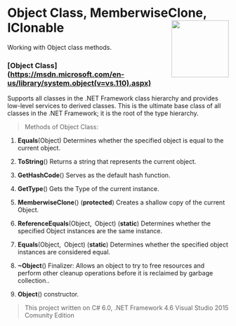 # Object Class, MemberwiseClone, IClonable  <img src="https://cloud.githubusercontent.com/assets/24522089/21962098/41a510c8-db36-11e6-95ef-eb392a0a1919.png" align="right" width="130px" height="130px" /> 

Working with Object class methods.

### [**Object Class**] (https://msdn.microsoft.com/en-us/library/system.object(v=vs.110).aspx) 

Supports all classes in the .NET Framework class hierarchy and provides low-level services to derived classes.
This is the ultimate base class of all classes in the .NET Framework; it is the root of the type hierarchy.

> Methods of Object Class:

1. **Equals**(Object) Determines whether the specified object is equal to the current object.

2. **ToString**() Returns a string that represents the current object.

3. **GetHashCode**() Serves as the default hash function.

4. **GetType**() Gets the Type of the current instance.

5. **MemberwiseClone**() (**protected**) Creates a shallow copy of the current Object.
 
6. **ReferenceEquals**(Object, Object) (**static**) Determines whether the specified Object instances are the same instance.

7. **Equals**(Object, Object) (**static**) Determines whether the specified object instances are considered equal.

8. **~Object**() Finalizer: Allows an object to try to free resources and perform other cleanup operations before it is reclaimed by garbage collection..

9. **Object**() constructor.






> This project written on C# 6.0, .NET Framework 4.6 Visual Studio 2015 Comunity Edition
